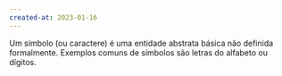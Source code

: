 ```yaml
---
created-at: 2023-01-16
---
```


Um símbolo (ou caractere) é uma entidade abstrata básica não definida formalmente. Exemplos comuns de símbolos são letras do alfabeto ou dígitos.
